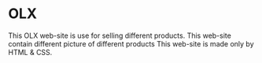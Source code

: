 # OLX
This OLX web-site is use for selling different products.
This web-site contain different picture of different products
This web-site is made only by HTML & CSS.
